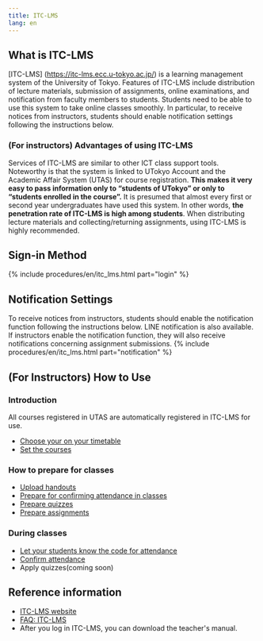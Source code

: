 ```yaml
---
title: ITC-LMS
lang: en
---
```


## What is ITC-LMS
[ITC-LMS] (https://itc-lms.ecc.u-tokyo.ac.jp/) is a learning management system of the University of Tokyo. Features of ITC-LMS include distribution of lecture materials, submission of assignments, online examinations, and notification from faculty members to students. Students need to be able to use this system to take online classes smoothly. In particular, to receive notices from instructors, students should enable notification settings following the instructions below.

### (For instructors) Advantages of using ITC-LMS
Services of ITC-LMS are similar to other ICT class support tools. Noteworthy is that the system is linked to UTokyo Account and the Academic Affair System (UTAS) for course registration. **This makes it very easy to pass information only to “students of UTokyo” or only to “students enrolled in the course”.** It is presumed that almost every first or second year undergraduates  have used this system. In other words, **the penetration rate of ITC-LMS is high among students**. When distributing lecture materials and collecting/returning assignments, using ITC-LMS is highly recommended.

## Sign-in Method
{% include procedures/en/itc_lms.html part="login" %}

## Notification Settings
To receive notices from instructors, students should enable the notification function following the instructions below. LINE notification is also available. If  instructors enable the notification function, they will also  receive notifications concerning assignment submissions. 
{% include procedures/en/itc_lms.html part="notification" %}

## (For Instructors) How to Use
### Introduction
All courses registered in UTAS are automatically registered in ITC-LMS for use.

- [Choose your on your timetable](/en/lms_lecturers/timetable)
- [Set the courses](/en/lms_lecturers/course_settings)

### How to prepare for classes
- [Upload handouts](/en/lms_lecturers/course_materials)
- [Prepare for confirming attendance in classes](/en/lms_lecturers/prepare_attendances)
- [Prepare quizzes](/en/lms_lecturers/prepare_quizzes)
- [Prepare assignments](/en/lms_lecturers/assignments)

### During classes
- [Let your students know the code for attendance](/en/lms_lecturers/attendances)
- [Confirm attendance](/en/lms_lecturers/view_attendances)
- Apply quizzes(coming soon)

## Reference information
- [ITC-LMS website](https://www.ecc.u-tokyo.ac.jp/itc-lms/)
- [FAQ: ITC-LMS](https://www.ecc.u-tokyo.ac.jp/itc-lms/faq.html)
- After you log in ITC-LMS, you can download the teacher's manual.
